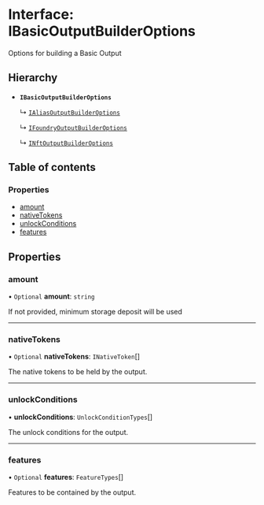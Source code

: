 # Interface: IBasicOutputBuilderOptions

Options for building a Basic Output

## Hierarchy

- **`IBasicOutputBuilderOptions`**

  ↳ [`IAliasOutputBuilderOptions`](IAliasOutputBuilderOptions.md)

  ↳ [`IFoundryOutputBuilderOptions`](IFoundryOutputBuilderOptions.md)

  ↳ [`INftOutputBuilderOptions`](INftOutputBuilderOptions.md)

## Table of contents

### Properties

- [amount](IBasicOutputBuilderOptions.md#amount)
- [nativeTokens](IBasicOutputBuilderOptions.md#nativetokens)
- [unlockConditions](IBasicOutputBuilderOptions.md#unlockconditions)
- [features](IBasicOutputBuilderOptions.md#features)

## Properties

### amount

• `Optional` **amount**: `string`

If not provided, minimum storage deposit will be used

---

### nativeTokens

• `Optional` **nativeTokens**: `INativeToken`[]

The native tokens to be held by the output.

---

### unlockConditions

• **unlockConditions**: `UnlockConditionTypes`[]

The unlock conditions for the output.

---

### features

• `Optional` **features**: `FeatureTypes`[]

Features to be contained by the output.
